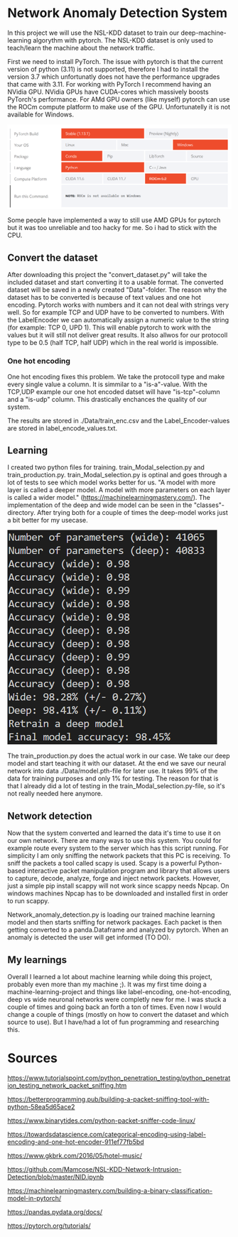 # Network Anomaly Detection System

In this project we will use the NSL-KDD dataset to train our deep-machine-learning algorythm with pytorch. The NSL-KDD dataset is only used to teach/learn the machine about the network traffic.

First we need to install PyTorch. The issue with pytorch is that the current version of python (3.11) is not supported, therefore I had to install the version 3.7 which unfortunatly does not have the performance upgrades that came with 3.11.
For working with PyTorch I recommend having an NVidia GPU. NVidia GPUs have CUDA-cores which massively boosts PyTorch's performance. For AMd GPU owners (like myself) pytorch can use the ROCm compute platform to make use of the GPU. Unfortunatelly it is not available for Windows.

![ROCm is available on Windows](./pictures/Pytorch_ROCm.png "PyTorch ROCm")

Some people have implemented a way to still use AMD GPUs for pytorch but it was too unreliable and too hacky for me. So i had to stick with the CPU.

## Convert the dataset
After downloading this project the "convert_dataset.py" will take the included dataset and start converting it to a usable format. The converted dataset will be saved in a newly created "Data"-folder.
The reason why the dataset has to be converted is because of text values and one hot encoding. Pytorch works with numbers and it can not deal with strings very well. So for example TCP and UDP have to be converted to numbers. With the LabelEncoder we can automatically assign a numeric value to the string (for example: TCP 0, UPD 1). This will enable pytorch to work with the values but it will still not deliver great results. It also allwos for our protocoll type to be 0.5 (half TCP, half UDP) which in the real world is impossible.

### One hot encoding
One hot encoding fixes this problem. We take the protocoll type and make every single value a column. It is simmilar to a "is-a"-value. With the TCP,UDP example our one hot encoded datset will have "is-tcp"-column and a "is-udp" column. This drastically enchances the quality of our system.

The results are stored in ./Data/train_enc.csv and the Label_Encoder-values are stored in label_encode_values.txt.

## Learning

I created two python files for training. train_Modal_selection.py and train_production.py. train_Modal_selection.py is optinal and goes through a lot of tests to see which model works better for us. "A model with more layer is called a deeper model. A model with more parameters on each layer is called a wider model." (https://machinelearningmastery.com/). The implementation of the deep and wide model can be seen in the "classes"-directory. After trying both for a couple of times the deep-model works just a bit better for my usecase.

![Accurcay of the wide and deep model](./pictures/Screenshot_Modal_Selection.png "Accurcay of the wide and deep model.")

The train_production.py does the actual work in our case. We take our deep model and start teaching it with our dataset. At the end we save our neural network into data ./Data/model.pth-file for later use. It takes 99% of the data for training purposes and only 1% for testing. The reason for that is that I already did a lot of testing in the train_Modal_selection.py-file, so it's not really needed here anymore. 

## Network detection
Now that the system converted and learned the data it's time to use it on our own network. There are many ways to use this system. You could for example route every system to the server which has this script running. For simplicity I am only sniffing the network packets that this PC is receiving. To sniff the packets a tool called scapy is used. Scapy is a powerful Python-based interactive packet manipulation program and library that allows users to capture, decode, analyze, forge and inject network packets. However, just a simple pip install scappy will not work since scappy needs Npcap. On windows machines Npcap has to be downloaded and installed first in order to run scappy. 

Network_anomaly_detection.py is loading our trained machine learning model and then starts sniffing for network packages. Each packet is then getting converted to a panda.Dataframe and analyzed by pytorch. When an anomaly is detected the user will get informed (TO DO).  

## My learnings

Overall I learned a lot about machine learning while doing this project, probably even more than my machine ;). It was my first time doing a machine-learning-project and things like label-encoding, one-hot-encoding, deep vs wide neuronal networks were completly new for me. I was stuck a couple of times and going back an forth a ton of times. Even now I would change a couple of things (mostly on how to convert the dataset and which source to use). But I have/had a lot of fun programming and researching this. 

# Sources
https://www.tutorialspoint.com/python_penetration_testing/python_penetration_testing_network_packet_sniffing.htm

https://betterprogramming.pub/building-a-packet-sniffing-tool-with-python-58ea5d65ace2

https://www.binarytides.com/python-packet-sniffer-code-linux/

https://towardsdatascience.com/categorical-encoding-using-label-encoding-and-one-hot-encoder-911ef77fb5bd

https://www.gkbrk.com/2016/05/hotel-music/

https://github.com/Mamcose/NSL-KDD-Network-Intrusion-Detection/blob/master/NID.ipynb

https://machinelearningmastery.com/building-a-binary-classification-model-in-pytorch/

https://pandas.pydata.org/docs/

https://pytorch.org/tutorials/
